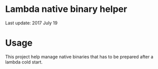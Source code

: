 # Lambda native binary helper
Last update: 2017 July 19

# Usage
This project help manage native binaries that has to be prepared after a lambda cold start.

